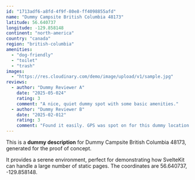 ```yaml
---
id: "1713adf6-a8fd-4f9f-80e8-ff4098855afd"
name: "Dummy Campsite British Columbia 48173"
latitude: 56.640737
longitude: -129.858148
continent: "north-america"
country: "canada"
region: "british-columbia"
amenities:
  - "dog-friendly"
  - "toilet"
  - "trash"
images:
  - "https://res.cloudinary.com/demo/image/upload/v1/sample.jpg"
reviews:
  - author: "Dummy Reviewer A"
    date: "2025-05-024"
    rating: 3
    comment: "A nice, quiet dummy spot with some basic amenities."
  - author: "Dummy Reviewer B"
    date: "2025-02-012"
    rating: 3
    comment: "Found it easily. GPS was spot on for this dummy location."
---
```


This is a **dummy description** for Dummy Campsite British Columbia 48173, generated for the proof of concept.

It provides a serene environment, perfect for demonstrating how SvelteKit can handle a large number of static pages. The coordinates are 56.640737, -129.858148.
